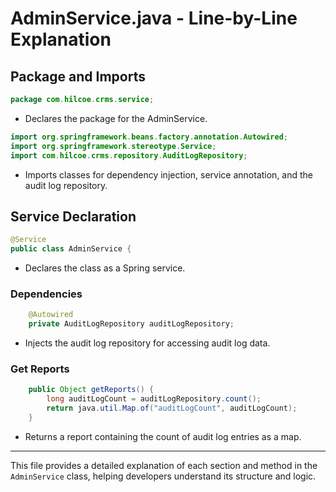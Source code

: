 # AdminService.java - Line-by-Line Explanation

## Package and Imports
```java
package com.hilcoe.crms.service;
```
- Declares the package for the AdminService.

```java
import org.springframework.beans.factory.annotation.Autowired;
import org.springframework.stereotype.Service;
import com.hilcoe.crms.repository.AuditLogRepository;
```
- Imports classes for dependency injection, service annotation, and the audit log repository.

## Service Declaration
```java
@Service
public class AdminService {
```
- Declares the class as a Spring service.

### Dependencies
```java
    @Autowired
    private AuditLogRepository auditLogRepository;
```
- Injects the audit log repository for accessing audit log data.

### Get Reports
```java
    public Object getReports() {
        long auditLogCount = auditLogRepository.count();
        return java.util.Map.of("auditLogCount", auditLogCount);
    }
```
- Returns a report containing the count of audit log entries as a map.

---

This file provides a detailed explanation of each section and method in the `AdminService` class, helping developers understand its structure and logic.
